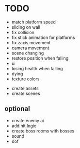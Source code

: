 # TODO

- match platform speed
- sliding on wall
- fix collision
- fix stick animation for platforms
- fix zaxis movement
- camera movement
- scene changing
- restore position when falling
- ui
- losing health when falling
- dying
- texture colors

* create assets
* create scenes

## optional

- create enemy ai
- add hit logic
- create boss rooms with bosses
- sound
- dof
